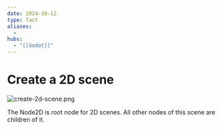 ```yaml
---
date: 2024-10-12
type: fact
aliases:
  -
hubs:
  - "[[Godot]]"
---
```


# Create a 2D scene

![create-2d-scene.png](../assets/imgs/create-2d-scene.png)

The Node2D is root node for 2D scenes. All other nodes of this scene are children of it.
